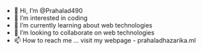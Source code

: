 - 👋 Hi, I’m @Prahalad490
- 👀 I’m interested in coding
- 🌱 I’m currently learning about web technologies
- 💞️ I’m looking to collaborate on web technologies
- 📫 How to reach me ... visit my webpage - prahaladhazarika.ml

<!---
Prahalad490/Prahalad490 is a ✨ special ✨ repository because its `README.md` (this file) appears on your GitHub profile.
You can click the Preview link to take a look at your changes.
--->

